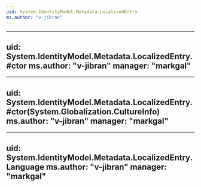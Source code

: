 ```yaml
---
uid: System.IdentityModel.Metadata.LocalizedEntry
ms.author: "v-jibran"
---
```


---
uid: System.IdentityModel.Metadata.LocalizedEntry.#ctor
ms.author: "v-jibran"
manager: "markgal"
---

---
uid: System.IdentityModel.Metadata.LocalizedEntry.#ctor(System.Globalization.CultureInfo)
ms.author: "v-jibran"
manager: "markgal"
---

---
uid: System.IdentityModel.Metadata.LocalizedEntry.Language
ms.author: "v-jibran"
manager: "markgal"
---
